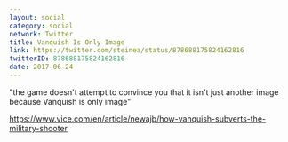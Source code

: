 ```yaml
---
layout: social
category: social
network: Twitter
title: Vanquish Is Only Image
link: https://twitter.com/steinea/status/878688175824162816
twitterID: 878688175824162816
date: 2017-06-24
---
```


"the game doesn't attempt to convince you that it isn't just another image because Vanquish is only image"

<https://www.vice.com/en/article/newajb/how-vanquish-subverts-the-military-shooter>
